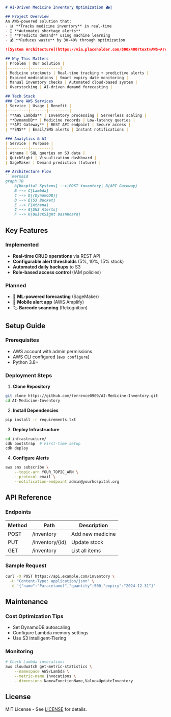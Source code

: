 

```markdown
# AI-Driven Medicine Inventory Optimization 🚑💊

## Project Overview
An AWS-powered solution that:
- 📊 **Tracks medicine inventory** in real-time
- 🔔 **Automates shortage alerts**
- 🤖 **Predicts demand** using machine learning
- 💰 **Reduces waste** by 30-40% through optimization

![System Architecture](https://via.placeholder.com/800x400?text=AWS+Architecture+Diagram)

## Why This Matters
| Problem | Our Solution |
|---------|-------------|
| Medicine stockouts | Real-time tracking + predictive alerts |
| Expired medications | Smart expiry date monitoring |
| Manual inventory checks | Automated cloud-based system |
| Overstocking | AI-driven demand forecasting |

## Tech Stack
### Core AWS Services
| Service | Usage | Benefit |
|---------|-------|---------|
| **AWS Lambda** | Inventory processing | Serverless scaling |
| **DynamoDB** | Medicine records | Low-latency queries |
| **API Gateway** | REST API endpoint | Secure access |
| **SNS** | Email/SMS alerts | Instant notifications |

### Analytics & AI
| Service | Purpose |
|---------|---------|
| Athena | SQL queries on S3 data |
| QuickSight | Visualization dashboard |
| SageMaker | Demand prediction (future) |

## Architecture Flow
```mermaid
graph TD
    A[Hospital Systems] -->|POST inventory| B(API Gateway)
    B --> C[Lambda]
    C --> D[(DynamoDB)]
    D --> E[S3 Bucket]
    E --> F[Athena]
    C --> G[SNS Alerts]
    F --> H[QuickSight Dashboard]
```

## Key Features
### Implemented
- **Real-time CRUD operations** via REST API
- **Configurable alert thresholds** (5%, 10%, 15% stock)
- **Automated daily backups** to S3
- **Role-based access control** (IAM policies)

### Planned
- 🧠 **ML-powered forecasting** (SageMaker)
- 📱 **Mobile alert app** (AWS Amplify)
- 🏷 **Barcode scanning** (Rekognition)

## Setup Guide

### Prerequisites
- AWS account with admin permissions
- AWS CLI configured (`aws configure`)
- Python 3.8+

### Deployment Steps

1. **Clone Repository**
```bash
git clone https://github.com/terrence0909/AI-Medicine-Inventory.git
cd AI-Medicine-Inventory
```

2. **Install Dependencies**
```bash
pip install -r requirements.txt
```

3. **Deploy Infrastructure**
```bash
cd infrastructure/
cdk bootstrap  # First-time setup
cdk deploy
```

4. **Configure Alerts**
```bash
aws sns subscribe \
    --topic-arn YOUR_TOPIC_ARN \
    --protocol email \
    --notification-endpoint admin@yourhospital.org
```

## API Reference
### Endpoints
| Method | Path | Description |
|--------|------|-------------|
| POST | /inventory | Add new medicine |
| PUT | /inventory/{id} | Update stock |
| GET | /inventory | List all items |

### Sample Request
```bash
curl -X POST https://api.example.com/inventory \
  -H "Content-Type: application/json" \
  -d '{"name":"Paracetamol","quantity":500,"expiry":"2024-12-31"}'
```

## Maintenance
### Cost Optimization Tips
- Set DynamoDB autoscaling
- Configure Lambda memory settings
- Use S3 Intelligent-Tiering

### Monitoring
```bash
# Check Lambda invocations
aws cloudwatch get-metric-statistics \
    --namespace AWS/Lambda \
    --metric-name Invocations \
    --dimensions Name=FunctionName,Value=UpdateInventory
```

## License
MIT License - See [LICENSE](LICENSE) for details.

```

